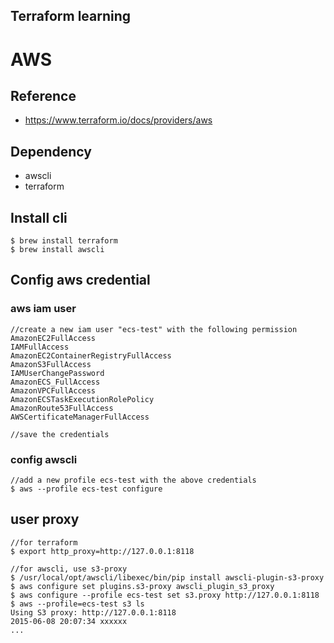 Terraform learning
------------------------

# AWS

## Reference

- https://www.terraform.io/docs/providers/aws

## Dependency

- awscli
- terraform

## Install cli

```
$ brew install terraform
$ brew install awscli
```

## Config aws credential

### aws iam user

```
//create a new iam user "ecs-test" with the following permission
AmazonEC2FullAccess
IAMFullAccess
AmazonEC2ContainerRegistryFullAccess
AmazonS3FullAccess
IAMUserChangePassword
AmazonECS_FullAccess
AmazonVPCFullAccess
AmazonECSTaskExecutionRolePolicy
AmazonRoute53FullAccess
AWSCertificateManagerFullAccess

//save the credentials
```

### config awscli

```
//add a new profile ecs-test with the above credentials
$ aws --profile ecs-test configure
```

## user proxy

```
//for terraform
$ export http_proxy=http://127.0.0.1:8118

//for awscli, use s3-proxy
$ /usr/local/opt/awscli/libexec/bin/pip install awscli-plugin-s3-proxy
$ aws configure set plugins.s3-proxy awscli_plugin_s3_proxy
$ aws configure --profile ecs-test set s3.proxy http://127.0.0.1:8118
$ aws --profile=ecs-test s3 ls
Using S3 proxy: http://127.0.0.1:8118
2015-06-08 20:07:34 xxxxxx
...
```
